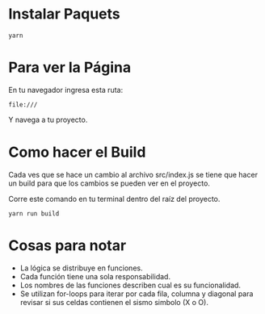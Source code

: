 # Instalar Paquets
```yarn```

# Para ver la Página

En tu navegador ingresa esta ruta:

```file:///```

Y navega a tu proyecto.

# Como hacer el Build
Cada ves que se hace un cambio al archivo src/index.js se tiene que hacer un build para que los cambios se pueden ver en el proyecto.

Corre este comando en tu terminal dentro del raíz del proyecto.

```yarn run build```

# Cosas para notar
- La lógica se distribuye en funciones.
- Cada función tiene una sola responsabilidad.
- Los nombres de las funciones describen cual es su funcionalidad.
- Se utilizan for-loops para iterar por cada fila, columna y diagonal para revisar si sus celdas contienen el sismo simbolo (X o O).